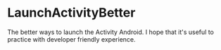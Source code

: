 # LaunchActivityBetter
The better ways to launch the Activity Android. I hope that it's useful to practice with developer friendly experience.
